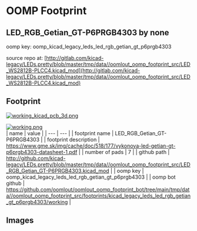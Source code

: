 # OOMP Footprint  
## LED_RGB_Getian_GT-P6PRGB4303  by none  
  
oomp key: oomp_kicad_legacy_leds_led_rgb_getian_gt_p6prgb4303  
  
source repo at: [http://gitlab.com/kicad-legacy/LEDs.pretty/blob/master/tmp/data//oomlout_oomp_footprint_src/LED_WS2812B-PLCC4.kicad_mod](http://gitlab.com/kicad-legacy/LEDs.pretty/blob/master/tmp/data//oomlout_oomp_footprint_src/LED_WS2812B-PLCC4.kicad_mod)  
## Footprint  
  
[![working_kicad_pcb_3d.png](working_kicad_pcb_3d_600.png)](working_kicad_pcb_3d.png)  
  
[![working.png](working_600.png)](working.png)  
| name | value | 
| --- | --- | 
| footprint name | LED_RGB_Getian_GT-P6PRGB4303 | 
| footprint description | https://www.gme.sk/img/cache/doc/518/177/vykonova-led-getian-gt-p6prgb4303-datasheet-1.pdf | 
| number of pads | 7 | 
| github path | http://github.com/kicad-legacy/LEDs.pretty/blob/master/tmp/data//oomlout_oomp_footprint_src/LED_RGB_Getian_GT-P6PRGB4303.kicad_mod | 
| oomp key | oomp_kicad_legacy_leds_led_rgb_getian_gt_p6prgb4303 | 
| oomp bot github | https://github.com/oomlout/oomlout_oomp_footprint_bot/tree/main/tmp/data//oomlout_oomp_footprint_src/footprints/kicad_legacy_leds_led_rgb_getian_gt_p6prgb4303/working | 
## Images  
